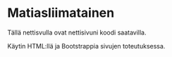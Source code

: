 # Matiasliimatainen
Tällä nettisvulla ovat nettisivuni koodi saatavilla.

Käytin HTML:llä ja Bootstrappia sivujen toteutuksessa.
 
